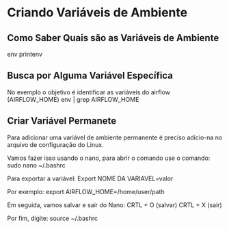 # Criando Variáveis de Ambiente

## Como Saber Quais são as Variáveis de Ambiente

env
printenv


## Busca por Alguma Variável Específica

No exemplo o objetivo é identificar as variáveis do airflow (AIRFLOW_HOME)
env | grep AIRFLOW_HOME


## Criar Variável Permanete

Para adicionar uma variável de ambiente permanente é preciso adicio-na no arquivo de configuração do Linux. 

Vamos fazer isso usando o nano, para abrir o comando use o comando:
sudo nano ~/.bashrc

Para exportar a variável:
Export NOME DA VARIAVEL=valor

Por exemplo:
export AIRFLOW_HOME=/home/user/path

Em seguida, vamos salvar e sair do Nano:
CRTL + O (salvar)
CRTL + X (sair)

Por fim, digite:
source ~/.bashrc